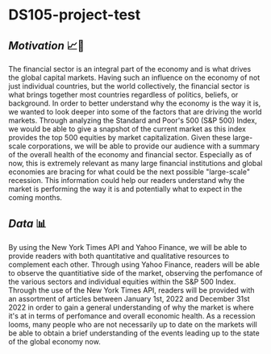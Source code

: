 # DS105-project-test

## *Motivation* 📈🚀
The financial sector is an integral part of the economy and is what drives the global capital markets. Having such an influence on the economy of not just individual countries, but the world collectively, the financial sector is what brings together most countries regardless of politics, beliefs, or background. In order to better understand why the economy is the way it is, we wanted to look deeper into some of the factors that are driving the world markets. Through analyzing the Standard and Poor's 500 (S&P 500) Index, we would be able to give a snapshot of the current market as this index provides the top 500 equities by market capitalization. Given these large-scale corporations, we will be able to provide our audience with a summary of the overall health of the economy and financial sector. Especially as of now, this is extremely relevant as many large financial institutions and global economies are bracing for what could be the next possible "large-scale" recession. This information could help our readers understand why the market is performing the way it is and potentially what to expect in the coming months.

## *Data* 📊
By using the New York Times API and Yahoo Finance, we will be able to provide readers with both quantitative and qualitative resources to complement each other. Through using Yahoo Finance, readers will be able to observe the quantitiative side of the market, observing the perfomance of the various sectors and individual equities within the S&P 500 Index. Through the use of the New York Times API, readers will be provided with an assortment of articles between January 1st, 2022 and December 31st 2022 in order to gain a general understanding of why the market is where it's at in terms of perfomance and overall economic health. As a recession looms, many people who are not necessarily up to date on the markets will be able to obtain a brief understanding of the events leading up to the state of the global economy now. 
